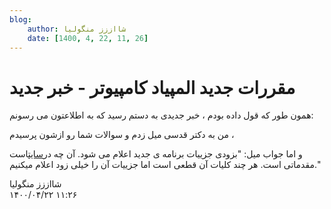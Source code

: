 ```yaml
---
blog:
    author: شااززز منگولیا
    date: [1400, 4, 22, 11, 26]
---
```

# مقررات جدید المپیاد کامپیوتر - خبر جدید

<div class="cnt">
همون طور که قول داده بودم ، خبر جدیدی به دستم رسید که به اطلاعتون می رسونم:<p>من به دکتر قدسی میل زدم و سوالات شما رو ازشون پرسیدم ،</p>
<p>و اما جواب میل: "بزودی جزییات برنامه ی جدید اعلام می شود. آن چه در<a href="http://inoi.ir/">سایت</a>است مقدماتی است.
هر چند کلیات آن قطعی است اما جزییات آن را خیلی زود اعلام میکنیم."</p>
</div>

<div class="blog-info">
    <div class="blog-author">شااززز منگولیا</div>
    <div class="blog-date">۱۴۰۰/۰۴/۲۲ ۱۱:۲۶</div>
</div>

